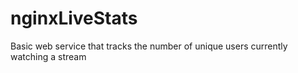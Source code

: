 # nginxLiveStats

Basic web service that tracks the number of unique users currently watching a stream 
